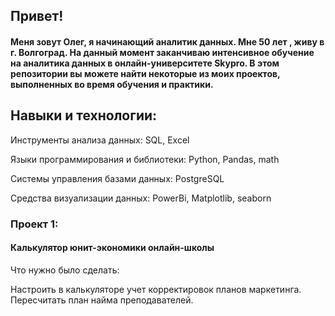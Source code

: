 ##  Привет! 
####   Меня зовут Олег, я начинающий аналитик данных. Мне 50 лет , живу в г. Волгоград. На данный момент заканчиваю интенсивное обучение на аналитика данных в онлайн-университете Skypro. В этом репозитории вы можете найти некоторые из моих проектов, выполненных во время обучения и практики.

##  Навыки и технологии:

  Инструменты анализа данных: SQL, Excel
  
  Языки программирования и библиотеки: Python, Pandas, math
  
  Системы управления базами данных: PostgreSQL
  
  Средства визуализации данных: PowerBi, Matplotlib, seaborn
  


###  Проект 1:

####  Калькулятор юнит-экономики онлайн-школы

Что нужно было сделать:

Настроить в калькуляторе учет корректировок планов маркетинга. 
Пересчитать план найма преподавателей.

